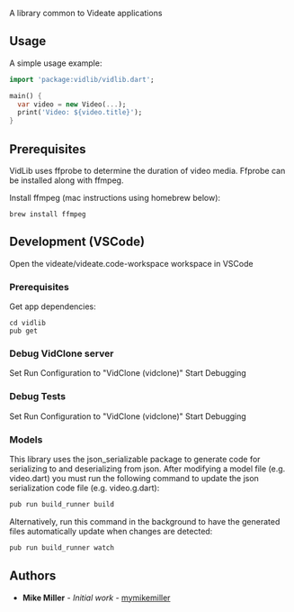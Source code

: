 A library common to Videate applications

## Usage

A simple usage example:

```dart
import 'package:vidlib/vidlib.dart';

main() {
  var video = new Video(...);
  print('Video: ${video.title}');
}
```

## Prerequisites

VidLib uses ffprobe to determine the duration of video media. Ffprobe can be installed along with ffmpeg.

Install ffmpeg (mac instructions using homebrew below):

```
brew install ffmpeg
```

## Development (VSCode)

Open the videate/videate.code-workspace workspace in VSCode

### Prerequisites

Get app dependencies:

```
cd vidlib
pub get
```

### Debug VidClone server

Set Run Configuration to "VidClone (vidclone)"
Start Debugging

### Debug Tests
Set Run Configuration to "VidClone (vidclone)"
Start Debugging

### Models

This library uses the json_serializable package to generate code for serializing to and deserializing from json. After modifying a model file (e.g. video.dart) you must run the following command to update the json serialization code file (e.g. video.g.dart):

```dart
pub run build_runner build
```

Alternatively, run this command in the background to have the generated files automatically update when changes are detected:

```dart
pub run build_runner watch
```

## Authors

* **Mike Miller** - *Initial work* - [mymikemiller](https://github.com/mymikemiller)